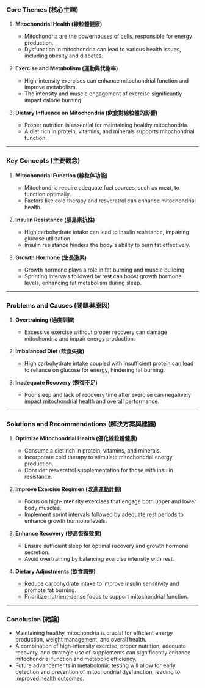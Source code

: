 ### Core Themes (核心主題)
1. **Mitochondrial Health (線粒體健康)**
   - Mitochondria are the powerhouses of cells, responsible for energy production.
   - Dysfunction in mitochondria can lead to various health issues, including obesity and diabetes.

2. **Exercise and Metabolism (運動與代謝率)**
   - High-intensity exercises can enhance mitochondrial function and improve metabolism.
   - The intensity and muscle engagement of exercise significantly impact calorie burning.

3. **Dietary Influence on Mitochondria (飲食對線粒體的影響)**
   - Proper nutrition is essential for maintaining healthy mitochondria.
   - A diet rich in protein, vitamins, and minerals supports mitochondrial function.

---

### Key Concepts (主要觀念)
1. **Mitochondrial Function (線粒体功能)**
   - Mitochondria require adequate fuel sources, such as meat, to function optimally.
   - Factors like cold therapy and resveratrol can enhance mitochondrial health.

2. **Insulin Resistance (胰島素抗性)**
   - High carbohydrate intake can lead to insulin resistance, impairing glucose utilization.
   - Insulin resistance hinders the body's ability to burn fat effectively.

3. **Growth Hormone (生長激素)**
   - Growth hormone plays a role in fat burning and muscle building.
   - Sprinting intervals followed by rest can boost growth hormone levels, enhancing fat metabolism during sleep.

---

### Problems and Causes (問題與原因)
1. **Overtraining (過度訓練)**
   - Excessive exercise without proper recovery can damage mitochondria and impair energy production.

2. **Imbalanced Diet (飲食失衡)**
   - High carbohydrate intake coupled with insufficient protein can lead to reliance on glucose for energy, hindering fat burning.

3. **Inadequate Recovery (恢復不足)**
   - Poor sleep and lack of recovery time after exercise can negatively impact mitochondrial health and overall performance.

---

### Solutions and Recommendations (解決方案與建議)
1. **Optimize Mitochondrial Health (優化線粒體健康)**
   - Consume a diet rich in protein, vitamins, and minerals.
   - Incorporate cold therapy to stimulate mitochondrial energy production.
   - Consider resveratrol supplementation for those with insulin resistance.

2. **Improve Exercise Regimen (改進運動計劃)**
   - Focus on high-intensity exercises that engage both upper and lower body muscles.
   - Implement sprint intervals followed by adequate rest periods to enhance growth hormone levels.

3. **Enhance Recovery (提高恢復效果)**
   - Ensure sufficient sleep for optimal recovery and growth hormone secretion.
   - Avoid overtraining by balancing exercise intensity with rest.

4. **Dietary Adjustments (飲食調整)**
   - Reduce carbohydrate intake to improve insulin sensitivity and promote fat burning.
   - Prioritize nutrient-dense foods to support mitochondrial function.

---

### Conclusion (結論)
- Maintaining healthy mitochondria is crucial for efficient energy production, weight management, and overall health.
- A combination of high-intensity exercise, proper nutrition, adequate recovery, and strategic use of supplements can significantly enhance mitochondrial function and metabolic efficiency.
- Future advancements in metabolomic testing will allow for early detection and prevention of mitochondrial dysfunction, leading to improved health outcomes.